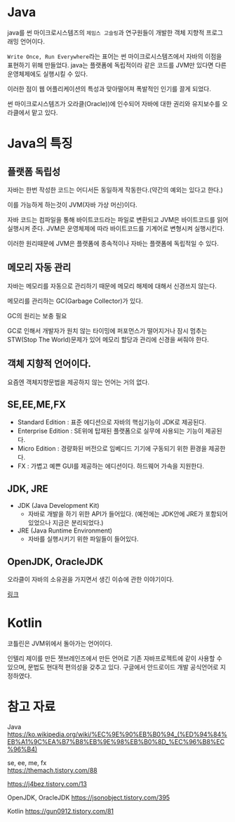 # Java
java를 썬 마이크로시스템즈의 `제임스 고슬링`과 연구원들이 개발한 객체 지향적 프로그래밍 언어이다.

`Write Once, Run Everywhere`라는 표어는 썬 마이크로시스템즈에서  자바의 이점을 표현하기 위해 만들었다. java는 플랫폼에 독립적이라 같은 코드를 JVM만 있다면 다른 운영체제에도 실행시킬 수 있다.

이러한 점이 웹 어플리케이션의 특성과 맞아떨어져 폭발적인 인기를 끌게 되었다.

썬 마이크로시스템즈가 오라클(Oracle))에 인수되어 자바에 대한 권리와 유지보수를 오라클에서 맡고 있다.

# Java의 특징
## 플랫폼 독립성
자바는 한번 작성한 코드는 어디서든 동일하게 작동한다.(약간의 예외는 있다고 한다.)

이를 가능하게 하는것이 JVM(자바 가상 머신)이다. 

자바 코드는 컴파일을 통해 바이트코드라는 파일로 변환되고 JVM은 바이트코드를 읽어 실행시켜 준다. JVM은 운영체제에 따라 바이트코드를 기계어로 변형시켜 실행시킨다.

이러한 원리때문에 JVM은 플랫폼에 종속적이나 자바는 플랫폼에 독립적일 수 있다.

## 메모리 자동 관리
자바는 메모리를 자동으로 관리하기 때문에 메모리 해제에 대해서 신경쓰지 않는다.

메모리를 관리하는 GC(Garbage Collector)가 있다.

GC의 원리는 보충 필요

GC로 인해서 개발자가 원치 않는 타이밍에 퍼포먼스가 떨어지거나 잠시 멈추는 STW(Stop The World)문제가 있어 메모리 할당과 관리에 신경을 써줘야 한다.

## 객체 지향적 언어이다.
요즘엔 객체지향문법을 제공하지 않는 언어는 거의 없다.

## SE,EE,ME,FX
- Standard Edition : 표준 에디션으로 자바의 핵심기능이 JDK로 제공된다.
- Enterprise Edition : SE위에 탑재된 플랫폼으로 실무에 사용되는 기능이 제공된다.
- Micro Edition : 경량화된 버전으로 임베디드 기기에 구동되기 위한 환경을 제공한다.
- FX : 가볍고 예쁜 GUI를 제공하는 에디션이다. 하드웨어 가속을 지원한다.

## JDK, JRE
- JDK (Java Development Kit)
    - 자바로 개발을 하기 위한 API가 들어있다. (예전에는 JDK안에 JRE가 포함되어 있었으나 지금은 분리되었다.)
- JRE (Java Runtime Environment)
    - 자바를 실행시키기 위한 파일들이 들어있다.

## OpenJDK, OracleJDK
오라클이 자바의 소유권을 가지면서 생긴 이슈에 관한 이야기이다.

[링크](https://jsonobject.tistory.com/395)

# Kotlin
코틀린은 JVM위에서 돌아가는 언어이다.

인텔리 제이를 만든 젯브레인즈에서 만든 언어로 기존 자바프로젝트에 같이 사용할 수 있으며, 문법도 현대적 편의성을 갖추고 있다. 구글에서 안드로이드 개발 공식언어로 지정하였다.

# 참고 자료
Java
https://ko.wikipedia.org/wiki/%EC%9E%90%EB%B0%94_(%ED%94%84%EB%A1%9C%EA%B7%B8%EB%9E%98%EB%B0%8D_%EC%96%B8%EC%96%B4)

se, ee, me, fx<br>
https://themach.tistory.com/88

https://j4bez.tistory.com/13

OpenJDK, OracleJDK
https://jsonobject.tistory.com/395

Kotlin
https://gun0912.tistory.com/81
